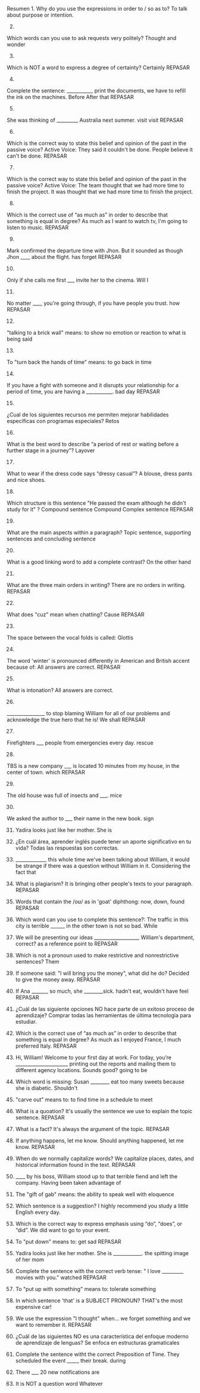 Resumen
1.
Why do you use the expressions in order to / so as to?
To talk about purpose or intention.

2.
Which words can you use to ask requests very politely?
Thought and wonder


3.
Which is NOT a word to express a degree of certainty?
Certainly
REPASAR 

4.
Complete the sentence: ___________ print the documents, we have to refill the ink on the machines.
Before
After that
REPASAR 


5.
She was thinking of _________ Australia next summer.
visit
visit
REPASAR 

6.
Which is the correct way to state this belief and opinion of the past in the passive voice? Active Voice: They said it couldn't be done.
People believe it can't be done.
REPASAR 


7.
Which is the correct way to state this belief and opinion of the past in the passive voice? Active Voice: The team thought that we had more time to finish the project.
It was thought that we had more time to finish the project.

8.
Which is the correct use of “as much as” in order to describe that something is equal in degree?
As much as I want to watch tv, I'm going to listen to music.
REPASAR 

9.
Mark confirmed the departure time with Jhon. But it sounded as though Jhon ____ about the flight.
has forget
REPASAR 

10.
Only if she calls me first ___ invite her to the cinema.
Will I
 

11.
No matter ____ you're going through, if you have people you trust.
how
REPASAR 


12.
"talking to a brick wall" means:
to show no emotion or reaction to what is being said

13.
To "turn back the hands of time" means:
to go back in time

14.
If you have a fight with someone and it disrupts your relationship for a period of time, you are having a ___________.
bad day
REPASAR 

15.
¿Cual de los siguientes recursos me permiten mejorar habilidades específicas con programas especiales?
Retos


16.
What is the best word to describe “a period of rest or waiting before a further stage in a journey”?
Layover

17.
What to wear if the dress code says “dressy casual”?
A blouse, dress pants and nice shoes.


18.
Which structure is this sentence "He passed the exam although he didn't study for it" ?
Compound sentence
Compound Complex sentence
REPASAR 

19.
What are the main aspects within a paragraph?
Topic sentence, supporting sentences and concluding sentence


20.
What is a good linking word to add a complete contrast?
On the other hand

21.
What are the three main orders in writing?
There are no orders in writing.
REPASAR 

22.
What does "cuz" mean when chatting?
Cause
REPASAR 

23.
The space between the vocal folds is called:
Glottis


24.
The word 'winter' is pronounced differently in American and British accent because of:
All answers are correct.
REPASAR 

25.
What is intonation?
All answers are correct.


26.
________________ to stop blaming William for all of our problems and acknowledge the true hero that he is!
We shall
REPASAR 


27.
Firefighters ___ people from emergencies every day.
rescue


28.
TBS is a new company ___ is located 10 minutes from my house, in the center of town.
which
REPASAR 

29.
The old house was full of insects and ___.
mice

30.
We asked the author to ___ their name in the new book.
sign

31. Yadira looks just like her mother. She is


33. ¿En cuál área, aprender inglés puede tener un aporte significativo en tu vida?
Todas las respuestas son correctas.


34. _____________ this whole time we've been talking about William, it would be strange if there was a question without William in it.
Considering the fact that


35. What is plagiarism?
It is bringing other people's texts to your paragraph.
REPASAR

36. Words that contain the /oʊ/ as in 'goat' diphthong:
now, down, found
REPASAR



37. Which word can you use to complete this sentence?: The traffic in this city is terrible ______ in the other town is not so bad.
While

 
38. We will be presenting our ideas ___________________ William's department, correct?
as a reference point to
REPASAR

39. Which is not a pronoun used to make restrictive and nonrestrictive sentences?
Them


40. If someone said: "I will bring you the money", what did he do?
Decided to give the money away.
REPASAR

41. If Ana _______ so much, she ________sick.
hadn't eat, wouldn't have feel
REPASAR

42. ¿Cuál de las siguiente opciones NO hace parte de un exitoso proceso de aprendizaje?
Comprar todas las herramientas de última tecnología para estudiar.


43. Which is the correct use of “as much as” in order to describe that something is equal in degree?
As much as I enjoyed France, I much preferred Italy.
REPASAR


44. Hi, William! Welcome to your first day at work. For today, you’re ______________________ printing out the reports and mailing them to different agency locations. Sounds good?
going to be

45. Which word is missing: Susan ________ eat too many sweets because she is diabetic.
Shouldn't


46. "carve out" means to:
to find time in a schedule to meet

47. What is a quoation?
It's usually the sentence we use to explain the topic sentence.
REPASAR

48. What is a fact?
It's always the argument of the topic.
REPASAR

49. If anything happens, let me know. 
Should anything happened, let me know.
REPASAR

50. When do we normally capitalize words?
We capitalize places, dates, and historical information found in the text.
REPASAR

51. ____  by his boss, William stood up to that terrible fiend and left the company.
Having been taken advantage of


52. The "gift of gab" means:
the ability to speak well with eloquence

53. Which sentence is a suggestion?
I highly recommend you study a little English every day.


54. Which is the correct way to express emphasis using “do”, “does”, or “did”.
We did want to go to your event.

55. To "put down" means to:
get sad
REPASAR

56. Yadira looks just like her mother. She is ____________.
the spitting image of her mom

57. Complete the sentence with the correct verb tense: " I love _________ movies with you."
watched
REPASAR 

58. To "put up with something" means to:
tolerate something


59. In which sentence 'that' is a SUBJECT PRONOUN?
THAT's the most expensive car!


60. We use the expression "I thought" when...
we forget something and we want to remember it.
REPASAR

61. ¿Cuál de las siguientes NO es una característica del enfoque moderno de aprendizaje de lenguas?
Se enfoca en estructuras gramaticales



62. Complete the sentence witht the correct Preposition of Time. They scheduled the event _____ their break.
during


63. There ___ 20 new notifications
are


64. It is NOT a question word
Whatever










